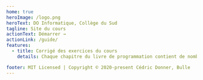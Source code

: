 ```yaml
---
home: true
heroImage: /logo.png
heroText: DO Informatique, Collège du Sud
tagline: Site du cours
actionText: Démarrer →
actionLink: /guide/
features:
  - title: Corrigé des exercices du cours
    details: Chaque chapitre du livre de programmation contient de nombreux exercices dont les solutions sont présentées sur ce site.

footer: MIT Licensed | Copyright © 2020-present Cédric Donner, Bulle
---
```

